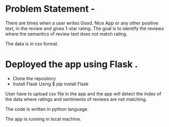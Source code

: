 # Problem Statement -
There are times when a user writes Good, Nice App or any other positive text, in the review and gives 1-star rating. The goal is to identify the reviews where the semantics of review text does not match rating.

The data is in csv format.

# Deployed the app using Flask .
* Clone the repository
* Install Flask Using
  $ pip install Flask

User have to upload csv file in the app and the app will detect the index of the data where ratings and sentiments of reviews are not matching.

The code is written in python language.

The app is running in local machine.
